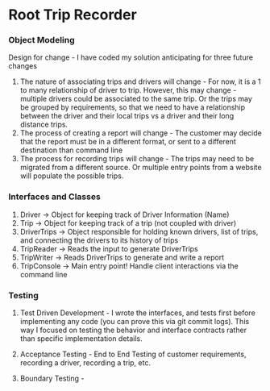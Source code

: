 # Root Trip Recorder

### Object Modeling ###
Design for change - I have coded my solution anticipating for three future changes
1. The nature of associating trips and drivers will change - For now, it is a 1 to many
relationship of driver to trip. However, this may change - multiple drivers could 
be associated to the same trip. Or the trips may be grouped by requirements, so that
we need to have a relationship between the driver and their local trips vs a driver and 
their long distance trips.   
2. The process of creating a report will change - The customer may decide that the report 
must be in a different format, or sent to a different destination than command line
3. The process for recording trips will change - The trips may need to be migrated
from a different source. Or multiple entry points from a website will populate
the possible trips. 

### Interfaces and Classes ###
1. Driver -> Object for keeping track of Driver Information (Name)
2. Trip -> Object for keeping track of a trip (not coupled with driver)
3. DriverTrips -> Object responsible for holding known drivers, list of trips, 
and connecting the drivers to its history of trips 
3. TripReader -> Reads the input to generate DriverTrips
4. TripWriter -> Reads DriverTrips to generate and write a report
5. TripConsole -> Main entry point! Handle client interactions via the command line

### Testing ###
1. Test Driven Development - I wrote the interfaces, and tests first before 
implementing any code (you can prove this via git commit logs). 
This way I focused on testing the behavior and interface contracts rather than 
specific implementation details.  

2. Acceptance Testing - End to End Testing of customer requirements, recording a driver,
recording a trip, etc. 

3. Boundary Testing - 

